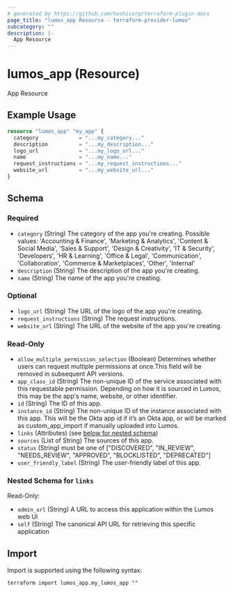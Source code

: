 ```yaml
---
# generated by https://github.com/hashicorp/terraform-plugin-docs
page_title: "lumos_app Resource - terraform-provider-lumos"
subcategory: ""
description: |-
  App Resource
---
```


# lumos_app (Resource)

App Resource

## Example Usage

```terraform
resource "lumos_app" "my_app" {
  category             = "...my_category..."
  description          = "...my_description..."
  logo_url             = "...my_logo_url..."
  name                 = "...my_name..."
  request_instructions = "...my_request_instructions..."
  website_url          = "...my_website_url..."
}
```

<!-- schema generated by tfplugindocs -->
## Schema

### Required

- `category` (String) The category of the app you're creating. Possible values: 'Accounting & Finance', 'Marketing & Analytics', 'Content & Social Media', 'Sales & Support', 'Design & Creativity', 'IT & Security', 'Developers', 'HR & Learning', 'Office & Legal', 'Communication', 'Collaboration', 'Commerce & Marketplaces', 'Other', 'Internal'
- `description` (String) The description of the app you're creating.
- `name` (String) The name of the app you're creating.

### Optional

- `logo_url` (String) The URL of the logo of the app you're creating.
- `request_instructions` (String) The request instructions.
- `website_url` (String) The URL of the website of the app you're creating.

### Read-Only

- `allow_multiple_permission_selection` (Boolean) Determines whether users can request multiple permissions at once.This field will be removed in subsequent API versions.
- `app_class_id` (String) The non-unique ID of the service associated with this requestable permission. Depending on how it is sourced in Lumos, this may be the app's name, website, or other identifier.
- `id` (String) The ID of this app.
- `instance_id` (String) The non-unique ID of the instance associated with this app. This will be the Okta app id if it’s an Okta app, or will be marked as custom_app_import if manually uploaded into Lumos.
- `links` (Attributes) (see [below for nested schema](#nestedatt--links))
- `sources` (List of String) The sources of this app.
- `status` (String) must be one of ["DISCOVERED", "IN_REVIEW", "NEEDS_REVIEW", "APPROVED", "BLOCKLISTED", "DEPRECATED"]
- `user_friendly_label` (String) The user-friendly label of this app.

<a id="nestedatt--links"></a>
### Nested Schema for `links`

Read-Only:

- `admin_url` (String) A URL to access this application within the Lumos web UI
- `self` (String) The canonical API URL for retrieving this specific application

## Import

Import is supported using the following syntax:

```shell
terraform import lumos_app.my_lumos_app ""
```
